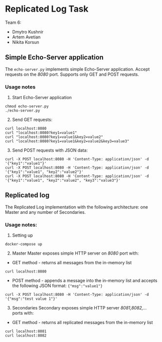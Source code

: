 # Replicated Log Task

Team 6:
- Dmytro Kushnir
- Artem Avetian
- Nikita Korsun

## Simple Echo-Server application
The `echo-server.py` implements simple Echo-Server application. Accept requests on the *8080* port. Supports only GET and POST requests.

### Usage notes
1. Start Echo-Server application
```
chmod echo-server.py
./echo-server.py
```

2. Send GET requests:
```
curl localhost:8080
curl "localhost:8080?key1=value1"
curl "localhost:8080?key1=value1&key2=value2"
curl "localhost:8080?key1=value1&key2=value2&key3=value3"
```

3. Send POST requests with JSON data:
```
curl -X POST localhost:8080 -H 'Content-Type: application/json' -d '{"key1":"value1"}'
curl -X POST localhost:8080 -H 'Content-Type: application/json' -d '{"key1":"value1", "key2":"value2"}'
curl -X POST localhost:8080 -H 'Content-Type: application/json' -d '{"key1":"value1", "key2":"value2", "key3":"value3"}'
```

## Replicated log
The Replicated Log implementation with the following architecture: one Master and any number of Secondaries.

### Usage notes:
1. Setting up
```
docker-compose up
```
2. Master
Master exposes simple HTTP server on *8080* port with: 
- GET method - returns all messages from the in-memory list
```
curl localhost:8080
```
- POST method - appends a message into the in-memory list and accepts the following JSON format: `{"msg":"value1"}`
```
curl -X POST localhost:8080 -H 'Content-Type: application/json' -d '{"msg":"test value 1"}'
```

3. Secondaries
Secondary exposes simple  HTTP server *8081,8082,...* ports with:
- GET method - returns all replicated messages from the in-memory list
```
curl localhost:8081
curl localhost:8082
```
